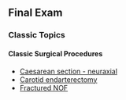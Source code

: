 ## Final Exam

### Classic Topics

#### Classic Surgical Procedures

- [Caesarean section - neuraxial](caesarean_section_neuraxial)
- [Carotid endarterectomy](vascular/carotid_endarterectomy.htm)
- [Fractured NOF](orthopaedics/fractured_nof.htm)
